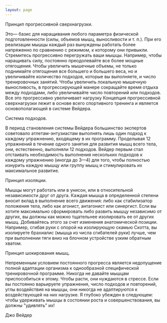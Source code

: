 ```yaml
---
layout: page
---
```

Принцип прогрессивной сверхнагрузки.

Это— базис для наращивания любого параметра физической подготовленности (силы, объемов мышц, выносливости и т. п.). При его реализации мышцы каждый раз вынуждены работать более напряженно по сравнению с режимом, к которому они привыкли. Стремитесь прогрессивно перегружать ваши мышцы. Например, чтобы наращивать силу, постоянно преодолевайте все более мощные отягощения. Чтобы увеличить мышечные объемы, не только поднимайте отягощения все большего и большего веса, но и увеличивайте количество подходов, которые вы выполняете, и число тренировочных занятий. Чтобы увеличить локальную мышечную выносливость, в прогрессирующей манере сокращайте время отдыха между подходами, либо увеличивайте число повторений или подходов. Все это прогрессивно увеличивает нагрузку Концепция прогрессивной сверхнагрузки лежит в основе всего спортивного тренинга и является основополагающей в системе Вейдера.

Система подходов.

В период становления системы Вейдера большинство экспертов советовало атлетам-энтузиастам выполнять лишь один подход к каждому упражнению, входящему в их программу. Проделывая 12 упражнений в течение одного занятия для развития мышц всего тела, они, естественно, выполняли 12 подходов. Вейдер первым стал отстаивать необходимость выполнения нескольких подходов к каждому упражнению (иногда до 3—4) для того, чтобы полностью изнурить каждую мышцу или группу мышц и стимулировать их максимальное развитие.

Принцип изоляции.

Мышцы могут работать или в унисон, или в относительной независимости друг от друга. Каждая мышца в определенной степени вносит вклад в выполнение всего движения: либо как стабилизатор положения тела, либо как агонист, антагонист или синергист. Если вы хотите максимально сформировать либо развить мышцу независимо от других, вы должны как можно тщательнее изолировать ее от других мышц. Добивайтесь этого за счет изменения анатомической позиции. Например, сгибая руки с опорой на изолирующую скамью Скотта, вы изолируете брахиалис (мышца из числа сгибателей руки) лучше, чем при выполнении тяги вниз на блочном устройстве узким обратным хватом.

Принцип шокирования мышц.

Непременным условием постоянного прогресса является недопущение полной адаптации организма к однообразной специфической тренировочной программе. Никогда не давайте мышцам приспособиться к этому. Чтобы расти, они нуждаются в стрессе. Если вы постоянно варьируете упражнения, число подходов и повторений, углы воздействия на мышцы, они никогда не адаптируются к воздействующей на них нагрузке. Я глубоко убежден в следующем: чтобы удерживать мышцы в состоянии роста и совершенствования, вы должны "удивлять" их!

Джо Вейдер
 